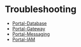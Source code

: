 # Troubleshooting

- [Portal-Database](./portal-database.md)
- [Portal-Gateway](./portal-gateway.md)
- [Portal-Messaging](./portal-messaging.md)
- [Portal-IAM](./portal-iam.md)
